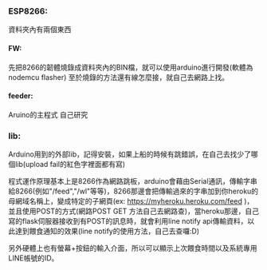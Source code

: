 ### ESP8266:
資料夾內有兩個東西

#### FW:
先把8266的韌體燒錄成資料夾內的BIN檔，就可以使用arduino進行開發(軟體為nodemcu flasher)
至於燒錄的方法還有線怎麼接，就自己去網路上找。

#### feeder:
Aruino的主程式 自己研究

### lib:
Arduino用到的外部lib，記得安裝，如果上船的時候有跳錯誤，在自己去找少了哪個lib(upload fail的紅色字裡面都有寫)

程式運作原理基本上是8266作為網路跳板，arduino會藉由Serial通訊，傳輸字串給8266(例如"/feed","/wl"等等)，8266那邊會把傳輸過來的字串加到你heroku的母網域名稱上，變成特定的子網頁(ex: https://myheroku.heroku.com/feed )，並且使用POST的方式(網路POST GET 方法自己去網路查)，當heroku那邊，自己寫的flask伺服器接收到有POST的訊息時，就會利用line notify api傳輸資料，以此達到餵食通知的效果(line notify的使用方法，自己去查囉:D)

另外硬體上也有螢幕+按鈕的輸入介面，所以可以顯示上次餵食時間以及系統專用LINE帳號的ID。
